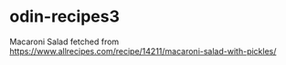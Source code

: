 # odin-recipes3
Macaroni Salad fetched from https://www.allrecipes.com/recipe/14211/macaroni-salad-with-pickles/